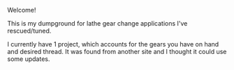 Welcome!

This is my dumpground for lathe gear change applications I've rescued/tuned.

I currently have 1 project, which accounts for the gears you have on hand and desired thread. 
It was found from another site and I thought it could use some updates.